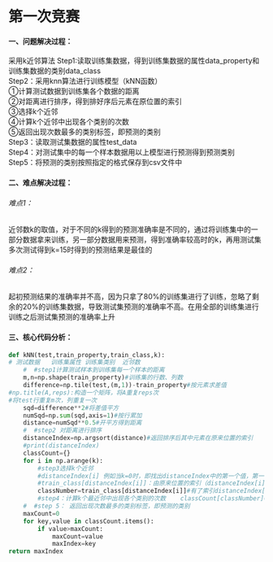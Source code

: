# 第一次竞赛
#### 一、问题解决过程：
采用k近邻算法
Step1:读取训练集数据，得到训练集数据的属性data_property和训练集数据的类别data_class  
Step2：采用knn算法进行训练模型（kNN函数）  
       ①计算测试数据到训练集各个数据的距离  
       ②对距离进行排序，得到排好序后元素在原位置的索引  
       ③选择k个近邻  
       ④计算k个近邻中出现各个类别的次数  
       ⑤返回出现次数最多的类别标签，即预测的类别  
Step3：读取测试集数据的属性test_data  
Step4：对测试集中的每一个样本数据用以上模型进行预测得到预测类别  
Step5：将预测的类别按照指定的格式保存到csv文件中  
#### 二、难点解决过程：
###### 难点1：
近邻数k的取值，对于不同的k得到的预测准确率是不同的，通过将训练集中的一部分数据拿来训练，另一部分数据用来预测，得到准确率较高时的k，再用测试集多次测试得到k=15时得到的预测结果是最佳的
###### 难点2：
起初预测结果的准确率并不高，因为只拿了80%的训练集进行了训练，忽略了剩余的20%的训练集数据，导致测试集预测的准确率不高。在用全部的训练集进行训练之后测试集预测的准确率上升
#### 三、核心代码分析：
```python
def kNN(test,train_property,train_class,k):
# 测试数据   训练集属性 训练集类别  近邻数
    #  #step1计算测试样本到训练集每一个样本的距离
    m,n=np.shape(train_property)#训练集的行数、列数
    difference=np.tile(test,(m,1))-train_property#按元素求差值
#np.title(A,reps):构造一个矩阵，将A重复reps次
#将test行重复m次，列重复一次
    sqd=difference**2#将差值平方
    numSqd=np.sum(sqd,axis=1)#按行累加
    distance=numSqd**0.5#开平方得到距离
    #  #step2 对距离进行排序
    distanceIndex=np.argsort(distance)#返回排序后其中元素在原来位置的索引
    #print(distanceIndex)
    classCount={}
    for i in np.arange(k):
        #step3选择k个近邻
        #distanceIndex[i] 例如当k=0时，即找出distanceIndex中的第一个值，第一个值是排好序后最小的距离（在原来位置）的索引
        #train_class[distanceIndex[i]]：由原来位置的索引（distanceIndex[i]）就能得到对应的类别
        classNumber=train_class[distanceIndex[i]]#有了索引distanceIndex[i]就能找到相应位置的类别    
        #step4：计算k个最近邻中出现各个类别的次数    classCount[classNumber]=classCount.get(classNumber,0)+1
    #  #step 5： 返回出现次数最多的类别标签，即预测的类别
    maxCount=0
    for key,value in classCount.items():
        if value>maxCount:
            maxCount=value
            maxIndex=key
return maxIndex 
```
